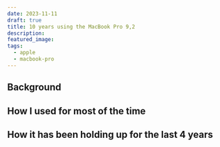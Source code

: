 ```yaml
---
date: 2023-11-11
draft: true
title: 10 years using the MacBook Pro 9,2
description: 
featured_image: 
tags:
  - apple
  - macbook-pro
---
```


## Background

## How I used for most of the time

## How it has been holding up for the last 4 years

